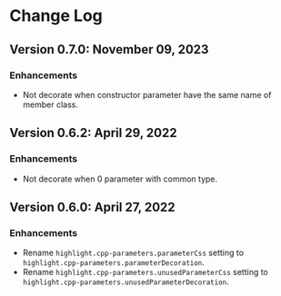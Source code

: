 # Change Log

## Version 0.7.0: November 09, 2023
### Enhancements
* Not decorate when constructor parameter have the same name of member class.
## Version 0.6.2: April 29, 2022
### Enhancements
* Not decorate when 0 parameter with common type.
## Version 0.6.0: April 27, 2022
### Enhancements
* Rename `highlight.cpp-parameters.parameterCss` setting to `highlight.cpp-parameters.parameterDecoration`.
* Rename `highlight.cpp-parameters.unusedParameterCss` setting to `highlight.cpp-parameters.unusedParameterDecoration`.